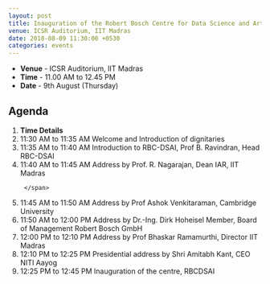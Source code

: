 ```yaml
---
layout: post
title: Inauguration of the Robert Bosch Centre for Data Science and Artificial Intelligence
venue: ICSR Auditorium, IIT Madras
date: 2018-08-09 11:30:00 +0530
categories: events
---
```

<ul class="mb-5" >
        <li><b>Venue</b> - ICSR Auditorium, IIT Madras
         <li><b>Time</b> - 11.00 AM to 12.45 PM </li>
         <li><b>Date</b> - 9th August (Thursday)</li>
</ul>

<h2 class="post-title text-center"> Agenda </h2>
<ol class="publications container mt-4">
  <li class="row">
    <span class="col-2 text-center"><strong> Time </strong> </span>
    <span class="col-10 text-center"><strong> Details</strong> </span>
  </li>
  <li class="row">
     <span class="col-2 text-center">
       11:30 AM to 11:35 AM
       </span>
       <span class="col-10">  Welcome and Introduction of dignitaries
 </span>
  </li> <li class="row">
     <span class="col-2 text-center">
       11:35 AM to 11:40 AM
       </span>
       <span class="col-10">
         Introduction to RBC-DSAI, Prof B. Ravindran, Head RBC-DSAI 
  </span>
  </li> <li class="row">
     <span class="col-2 text-center">
      11:40 AM to 11:45 AM
       </span> <span class="col-10">  Address by Prof. R. Nagarajan, Dean IAR, IIT Madras

     </span>
  </li> <li class="row">
     <span class="col-2 text-center">
       11:45 AM to 11:50 AM
</span> <span class="col-10">
       Address by Prof Ashok Venkitaraman, Cambridge University
   </span>
  </li> <li class="row">
     <span class="col-2 text-center">
       11:50 AM to 12:00 PM
       </span> <span class="col-10">
       Address by Dr.-Ing. Dirk Hoheisel Member, Board of Management Robert Bosch GmbH
     </span>
  </li> <li class="row">
     <span class="col-2 text-center">
       12:00 PM to 12:10 PM
       </span> <span class="col-10">
       Address by Prof Bhaskar Ramamurthi, Director IIT Madras
     </span>
  </li> <li class="row">
     <span class="col-2 text-center">
       12:10 PM to 12:25 PM
       </span> <span class="col-10">
       Presidential address by Shri Amitabh Kant, CEO NITI Aayog
     </span>
  </li> <li class="row">
     <span class="col-2 text-center">
       12:25 PM to 12:45 PM
       </span> <span class="col-10">
       Inauguration of the centre, RBCDSAI
   </span>
  </li>
</ol>
